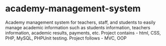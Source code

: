 # academy-management-system
Academy management system for teachers, staff, and students to easily manage academic information such as students information, teachers information, academic results, payments, etc. Project contains - html, CSS, PHP, MySQL, PHPUnit testing. Project follows - MVC, OOP
